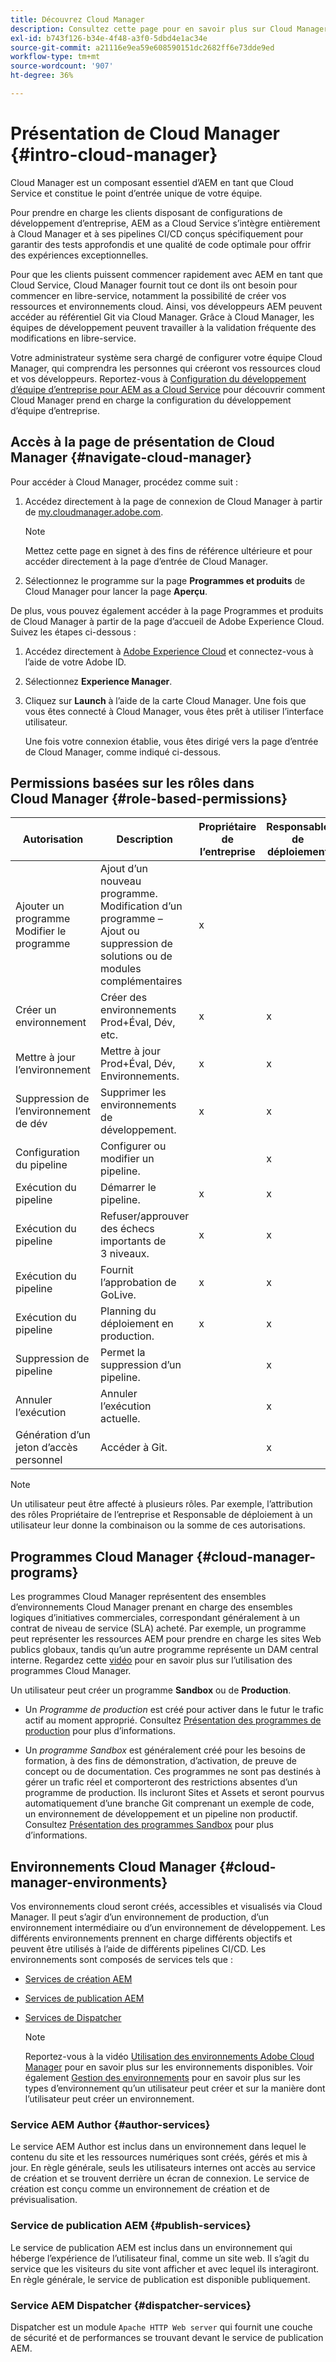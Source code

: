 ```yaml
---
title: Découvrez Cloud Manager
description: Consultez cette page pour en savoir plus sur Cloud Manager, les programmes Cloud Manager et les environnements.
exl-id: b743f126-b34e-4f48-a3f0-5dbd4e1ac34e
source-git-commit: a21116e9ea59e608590151dc2682ff6e73dde9ed
workflow-type: tm+mt
source-wordcount: '907'
ht-degree: 36%

---
```


# Présentation de Cloud Manager {#intro-cloud-manager}

Cloud Manager est un composant essentiel d’AEM en tant que Cloud Service et constitue le point d’entrée unique de votre équipe.

Pour prendre en charge les clients disposant de configurations de développement d’entreprise, AEM as a Cloud Service s’intègre entièrement à Cloud Manager et à ses pipelines CI/CD conçus spécifiquement pour garantir des tests approfondis et une qualité de code optimale pour offrir des expériences exceptionnelles.

Pour que les clients puissent commencer rapidement avec AEM en tant que Cloud Service, Cloud Manager fournit tout ce dont ils ont besoin pour commencer en libre-service, notamment la possibilité de créer vos ressources et environnements cloud. Ainsi, vos développeurs AEM peuvent accéder au référentiel Git via Cloud Manager. Grâce à Cloud Manager, les équipes de développement peuvent travailler à la validation fréquente des modifications en libre-service.

Votre administrateur système sera chargé de configurer votre équipe Cloud Manager, qui comprendra les personnes qui créeront vos ressources cloud et vos développeurs. Reportez-vous à [Configuration du développement d’équipe d’entreprise pour AEM as a Cloud Service](/help/implementing/cloud-manager/enterprise-team-dev-setup.md) pour découvrir comment Cloud Manager prend en charge la configuration du développement d’équipe d’entreprise.

## Accès à la page de présentation de Cloud Manager {#navigate-cloud-manager}

Pour accéder à Cloud Manager, procédez comme suit :

1. Accédez directement à la page de connexion de Cloud Manager à partir de [my.cloudmanager.adobe.com](https://my.cloudmanager.adobe.com/).

   >[!NOTE]
   >Mettez cette page en signet à des fins de référence ultérieure et pour accéder directement à la page d’entrée de Cloud Manager.

1. Sélectionnez le programme sur la page **Programmes et produits** de Cloud Manager pour lancer la page **Aperçu**.

De plus, vous pouvez également accéder à la page Programmes et produits de Cloud Manager à partir de la page d’accueil de Adobe Experience Cloud. Suivez les étapes ci-dessous :

1. Accédez directement à [Adobe Experience Cloud](https://experience.adobe.com/#/@foundationinternal/home) et connectez-vous à l’aide de votre Adobe ID.

1. Sélectionnez **Experience Manager**.

1. Cliquez sur **Launch** à l’aide de la carte Cloud Manager. Une fois que vous êtes connecté à Cloud Manager, vous êtes prêt à utiliser l’interface utilisateur.

   Une fois votre connexion établie, vous êtes dirigé vers la page d’entrée de Cloud Manager, comme indiqué ci-dessous.

## Permissions basées sur les rôles dans Cloud Manager {#role-based-permissions}

| Autorisation | Description | Propriétaire de l’entreprise | Responsable de déploiement | Responsable de programme | Développeur |
|--- |--- |--- |--- |--- |--- |
| Ajouter un programme<br>Modifier le programme | Ajout d’un nouveau programme.<br>Modification d’un programme – Ajout ou suppression de solutions ou de modules complémentaires | x |  |  |  |
| Créer un environnement | Créer des environnements Prod+Éval, Dév, etc. | x | x |  |  |
| Mettre à jour l’environnement | Mettre à jour Prod+Éval, Dév, Environnements. | x | x |  |  |
| Suppression de l’environnement de dév | Supprimer les environnements de développement. | x | x |  |  |
| Configuration du pipeline | Configurer ou modifier un pipeline. |  | x |  |  |
| Exécution du pipeline | Démarrer le pipeline. | x | x |  |  |
| Exécution du pipeline | Refuser/approuver des échecs importants de 3 niveaux. | x | x | x |  |
| Exécution du pipeline | Fournit l’approbation de GoLive. | x | x | x |  |
| Exécution du pipeline | Planning du déploiement en production. | x | x | x |  |
| Suppression de pipeline | Permet la suppression d’un pipeline. |  | x |  |  |
| Annuler l’exécution | Annuler l’exécution actuelle. |  | x |  |  |
| Génération d’un jeton d’accès personnel | Accéder à Git. |  | x |  | x |

>[!NOTE]
>Un utilisateur peut être affecté à plusieurs rôles. Par exemple, l’attribution des rôles Propriétaire de l’entreprise et Responsable de déploiement à un utilisateur leur donne la combinaison ou la somme de ces autorisations.

## Programmes Cloud Manager {#cloud-manager-programs}

Les programmes Cloud Manager représentent des ensembles d’environnements Cloud Manager prenant en charge des ensembles logiques d’initiatives commerciales, correspondant généralement à un contrat de niveau de service (SLA) acheté. Par exemple, un programme peut représenter les ressources AEM pour prendre en charge les sites Web publics globaux, tandis qu’un autre programme représente un DAM central interne. Regardez cette [vidéo](https://experienceleague.adobe.com/docs/experience-manager-learn/cloud-service/cloud-manager/programs.html?lang=en) pour en savoir plus sur l’utilisation des programmes Cloud Manager.

Un utilisateur peut créer un programme **Sandbox** ou de **Production**.

* Un *Programme de production* est créé pour activer dans le futur le trafic actif au moment approprié.
Consultez [Présentation des programmes de production](https://experienceleague.adobe.com/docs/experience-manager-cloud-service/implementing/using-cloud-manager/production-programs/introduction-production-programs.html?lang=en) pour plus d’informations.

* Un *programme Sandbox* est généralement créé pour les besoins de formation, à des fins de démonstration, d’activation, de preuve de concept ou de documentation. Ces programmes ne sont pas destinés à gérer un trafic réel et comporteront des restrictions absentes d’un programme de production. Ils incluront Sites et Assets et seront pourvus automatiquement d’une branche Git comprenant un exemple de code, un environnement de développement et un pipeline non productif.
Consultez [Présentation des programmes Sandbox](https://experienceleague.adobe.com/docs/experience-manager-cloud-service/implementing/using-cloud-manager/sandbox-programs/introduction-sandbox-programs.html?lang=en) pour plus d’informations.

## Environnements Cloud Manager {#cloud-manager-environments}

Vos environnements cloud seront créés, accessibles et visualisés via Cloud Manager. Il peut s’agir d’un environnement de production, d’un environnement intermédiaire ou d’un environnement de développement. Les différents environnements prennent en charge différents objectifs et peuvent être utilisés à l’aide de différents pipelines CI/CD. Les environnements sont composés de services tels que :

* [Services de création AEM](#author-services)
* [Services de publication AEM](#publish-services)
* [Services de Dispatcher](#dispatcher-services)

   >[!NOTE]
   > Reportez-vous à la vidéo [Utilisation des environnements Adobe Cloud Manager](https://experienceleague.adobe.com/docs/experience-manager-learn/cloud-service/cloud-manager/environments.html?lang=fr#cloud-manager) pour en savoir plus sur les environnements disponibles. Voir également [Gestion des environnements](https://experienceleague.adobe.com/docs/experience-manager-cloud-service/implementing/using-cloud-manager/manage-environments.html?lang=en) pour en savoir plus sur les types d’environnement qu’un utilisateur peut créer et sur la manière dont l’utilisateur peut créer un environnement.

### Service AEM Author {#author-services}

Le service AEM Author est inclus dans un environnement dans lequel le contenu du site et les ressources numériques sont créés, gérés et mis à jour. En règle générale, seuls les utilisateurs internes ont accès au service de création et se trouvent derrière un écran de connexion. Le service de création est conçu comme un environnement de création et de prévisualisation.

### Service de publication AEM {#publish-services}

Le service de publication AEM est inclus dans un environnement qui héberge l’expérience de l’utilisateur final, comme un site web. Il s’agit du service que les visiteurs du site vont afficher et avec lequel ils interagiront. En règle générale, le service de publication est disponible publiquement.

### Service AEM Dispatcher {#dispatcher-services}

Dispatcher est un module `Apache HTTP Web server` qui fournit une couche de sécurité et de performances se trouvant devant le service de publication AEM.
